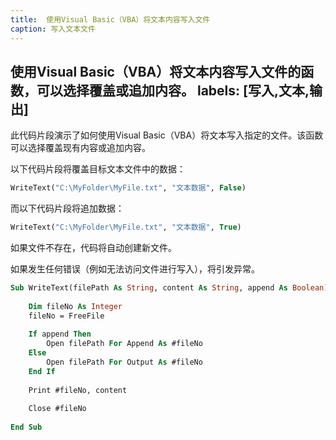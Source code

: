 ```yaml
---
title:  使用Visual Basic（VBA）将文本内容写入文件
caption: 写入文本文件
---
```

 使用Visual Basic（VBA）将文本内容写入文件的函数，可以选择覆盖或追加内容。
labels: [写入,文本,输出]
---
此代码片段演示了如何使用Visual Basic（VBA）将文本写入指定的文件。该函数可以选择覆盖现有内容或追加内容。

以下代码片段将覆盖目标文本文件中的数据：

```vb
WriteText("C:\MyFolder\MyFile.txt", "文本数据", False)
```

而以下代码片段将追加数据：

```vb
WriteText("C:\MyFolder\MyFile.txt", "文本数据", True)
```

如果文件不存在，代码将自动创建新文件。

如果发生任何错误（例如无法访问文件进行写入），将引发异常。

```vb
Sub WriteText(filePath As String, content As String, append As Boolean)
    
    Dim fileNo As Integer
    fileNo = FreeFile
    
    If append Then
        Open filePath For Append As #fileNo
    Else
        Open filePath For Output As #fileNo
    End If
    
    Print #fileNo, content
    
    Close #fileNo
    
End Sub
```